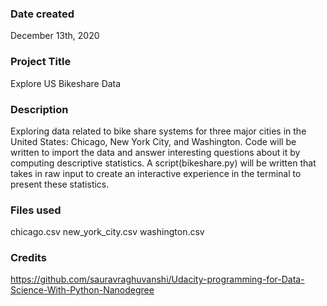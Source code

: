 ### Date created
December 13th, 2020

### Project Title
Explore US Bikeshare Data

### Description
Exploring data related to bike share systems for three major cities in the United States: Chicago, New York City, and Washington. Code will be written to import the data and answer interesting questions about it by computing descriptive statistics. A script(bikeshare.py) will be written that takes in raw input to create an interactive experience in the terminal to present these statistics.

### Files used
chicago.csv
new_york_city.csv
washington.csv

### Credits
https://github.com/sauravraghuvanshi/Udacity-programming-for-Data-Science-With-Python-Nanodegree


